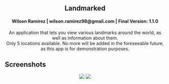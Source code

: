 <a name="readme-top"></a>
  
<!-- PROJECT SHIELDS -->
<div>
<h2 align="center">Landmarked</h2>
<h4 align="center">Wilson Ramirez | wilson.ramirez98@gmail.com | Final Version: 1.1.0</h4>
</div>
  <p align="center">
    An application that lets you view various landmarks around the world, as well as information about them.</br>
    Only 5 locations available. No more will be added in the foreseeable future, as this app is for demonstration purposes.
</p>

## Screenshots
<p align="center">
  <img src="https://github.com/Xander180/Landmarked/assets/67243244/bf361321-e70f-450b-b849-7e6ddb7e7b06">
  <img src="https://github.com/Xander180/Landmarked/assets/67243244/59af48bd-f5b8-4107-b316-84b02976dc79">
</p>

